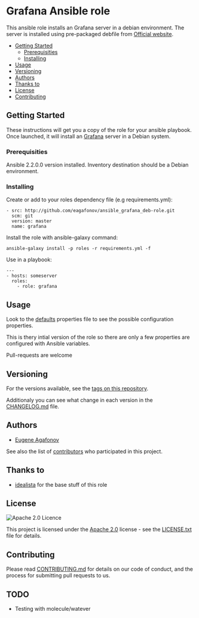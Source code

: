 # Grafana Ansible role

This ansible role installs an Grafana server in a debian environment.
The server is installed using pre-packaged  debfile from [Official website](https://grafana.com/grafana/download).

- [Getting Started](#getting-started)
	- [Prerequisities](#prerequisities)
	- [Installing](#installing)
- [Usage](#usage)
- [Versioning](#versioning)
- [Authors](#authors)
- [Thanks to](#thanks-to)
- [License](#license)
- [Contributing](#contributing)

## Getting Started

These instructions will get you a copy of the role for your ansible playbook. Once launched, it will install an [Grafana](https://grafana.com) server in a Debian system.

### Prerequisities

Ansible 2.2.0.0 version installed.
Inventory destination should be a Debian environment.

### Installing

Create or add to your roles dependency file (e.g requirements.yml):

```
- src: http://github.com/eagafonov/ansible_grafana_deb-role.git
  scm: git
  version: master
  name: grafana
```

Install the role with ansible-galaxy command:

```
ansible-galaxy install -p roles -r requirements.yml -f
```

Use in a playbook:

```
---
- hosts: someserver
  roles:
    - role: grafana
```

## Usage

Look to the [defaults](defaults/main.yml) properties file to see the possible configuration properties.

This is thery intial version of the role so there are only a few properties are configured with Ansible variables.

Pull-requests are welcome

## Versioning

For the versions available, see the [tags on this repository](https://github.com/eagafonov/ansible_grafana_deb-role/tags).

Additionaly you can see what change in each version in the [CHANGELOG.md](CHANGELOG.md) file.

## Authors

* [Eugene Agafonov](https://github.com/eagafonov)

See also the list of [contributors](https://github.com/eagafonov/ansible_grafana_deb-role/contributors) who participated in this project.


## Thanks to

* [idealista](https://github.com/idealista) for the base stuff of this role

## License

![Apache 2.0 Licence](https://img.shields.io/hexpm/l/plug.svg)

This project is licensed under the [Apache 2.0](https://www.apache.org/licenses/LICENSE-2.0) license - see the [LICENSE.txt](LICENSE.txt) file for details.

## Contributing

Please read [CONTRIBUTING.md](CONTRIBUTING.md) for details on our code of conduct, and the process for submitting pull requests to us.

## TODO

* Testing with molecule/watever
